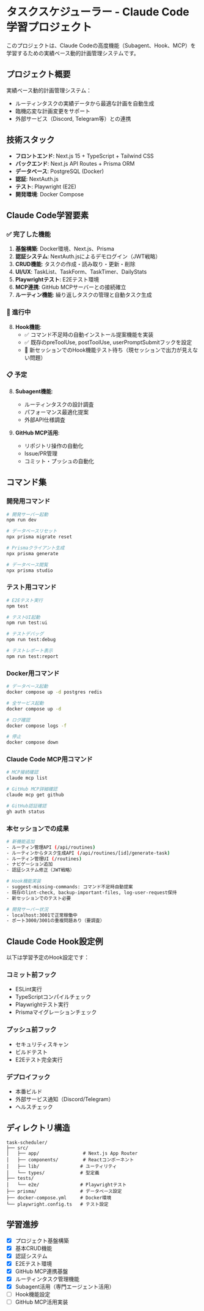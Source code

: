 # タスクスケジューラー - Claude Code学習プロジェクト

このプロジェクトは、Claude Codeの高度機能（Subagent、Hook、MCP）を学習するための実績ベース動的計画管理システムです。

## プロジェクト概要

実績ベース動的計画管理システム：
- ルーティンタスクの実績データから最適な計画を自動生成
- 臨機応変な計画変更をサポート
- 外部サービス（Discord, Telegram等）との連携

## 技術スタック

- **フロントエンド**: Next.js 15 + TypeScript + Tailwind CSS
- **バックエンド**: Next.js API Routes + Prisma ORM
- **データベース**: PostgreSQL (Docker)
- **認証**: NextAuth.js
- **テスト**: Playwright (E2E)
- **開発環境**: Docker Compose

## Claude Code学習要素

### ✅ 完了した機能
1. **基盤構築**: Docker環境、Next.js、Prisma
2. **認証システム**: NextAuth.jsによるデモログイン（JWT戦略）
3. **CRUD機能**: タスクの作成・読み取り・更新・削除
4. **UI/UX**: TaskList、TaskForm、TaskTimer、DailyStats
5. **Playwrightテスト**: E2Eテスト環境
6. **MCP連携**: GitHub MCPサーバーとの接続確立
7. **ルーティン機能**: 繰り返しタスクの管理と自動タスク生成

### 🔄 進行中
8. **Hook機能**: 
   - ✅ コマンド不足時の自動インストール提案機能を実装
   - ✅ 既存のpreToolUse, postToolUse, userPromptSubmitフックを設定
   - 🔄 新セッションでのHook機能テスト待ち（現セッションで出力が見えない問題）

### 📋 予定
8. **Subagent機能**: 
   - ルーティンタスクの設計調査
   - パフォーマンス最適化提案
   - 外部API仕様調査

9. **GitHub MCP活用**: 
   - リポジトリ操作の自動化
   - Issue/PR管理
   - コミット・プッシュの自動化

## コマンド集

### 開発用コマンド
```bash
# 開発サーバー起動
npm run dev

# データベースリセット
npx prisma migrate reset

# Prismaクライアント生成
npx prisma generate

# データベース閲覧
npx prisma studio
```

### テスト用コマンド
```bash
# E2Eテスト実行
npm test

# テストUI起動
npm run test:ui

# テストデバッグ
npm run test:debug

# テストレポート表示
npm run test:report
```

### Docker用コマンド
```bash
# データベース起動
docker compose up -d postgres redis

# 全サービス起動
docker compose up -d

# ログ確認
docker compose logs -f

# 停止
docker compose down
```

### Claude Code MCP用コマンド
```bash
# MCP接続確認
claude mcp list

# GitHub MCP詳細確認
claude mcp get github

# GitHub認証確認
gh auth status
```

### 本セッションでの成果
```bash
# 新機能追加
- ルーティン管理API (/api/routines)
- ルーティンからタスク生成API (/api/routines/[id]/generate-task)  
- ルーティン管理UI (/routines)
- ナビゲーション追加
- 認証システム修正（JWT戦略）

# Hook機能実装
- suggest-missing-commands: コマンド不足時自動提案
- 既存のlint-check, backup-important-files, log-user-request保持
- 新セッションでのテスト必要

# 開発サーバー状況
- localhost:3001で正常稼働中
- ポート3000/3001の重複問題あり（要調査）
```

## Claude Code Hook設定例

以下は学習予定のHook設定です：

### コミット前フック
- ESLint実行
- TypeScriptコンパイルチェック
- Playwrightテスト実行
- Prismaマイグレーションチェック

### プッシュ前フック
- セキュリティスキャン
- ビルドテスト
- E2Eテスト完全実行

### デプロイフック
- 本番ビルド
- 外部サービス通知（Discord/Telegram）
- ヘルスチェック

## ディレクトリ構造

```
task-scheduler/
├── src/
│   ├── app/                # Next.js App Router
│   ├── components/         # Reactコンポーネント  
│   ├── lib/               # ユーティリティ
│   └── types/             # 型定義
├── tests/
│   └── e2e/               # Playwrightテスト
├── prisma/                # データベース設定
├── docker-compose.yml     # Docker環境
└── playwright.config.ts   # テスト設定
```

## 学習進捗

- [x] プロジェクト基盤構築
- [x] 基本CRUD機能
- [x] 認証システム
- [x] E2Eテスト環境
- [x] GitHub MCP連携基盤
- [x] ルーティンタスク管理機能
- [x] Subagent活用（専門エージェント活用）
- [ ] Hook機能設定
- [ ] GitHub MCP活用実装